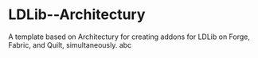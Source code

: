 # LDLib--Architectury
A template based on Architectury for creating addons for LDLib on Forge, Fabric, and Quilt, simultaneously.
abc
